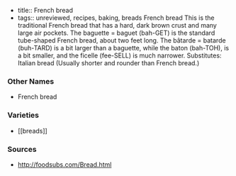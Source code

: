 - title:: French bread
- tags:: unreviewed, recipes, baking, breads
French bread This is the traditional French bread that has a hard, dark brown crust and many large air pockets. The baguette = baguet (bah-GET) is the standard tube-shaped French bread, about two feet long. The bâtarde = batarde (buh-TARD) is a bit larger than a baguette, while the baton (bah-TOH), is a bit smaller, and the ficelle (fee-SELL) is much narrower. Substitutes: Italian bread (Usually shorter and rounder than French bread.)

### Other Names

* French bread

### Varieties

* [[breads]]

### Sources
* http://foodsubs.com/Bread.html
